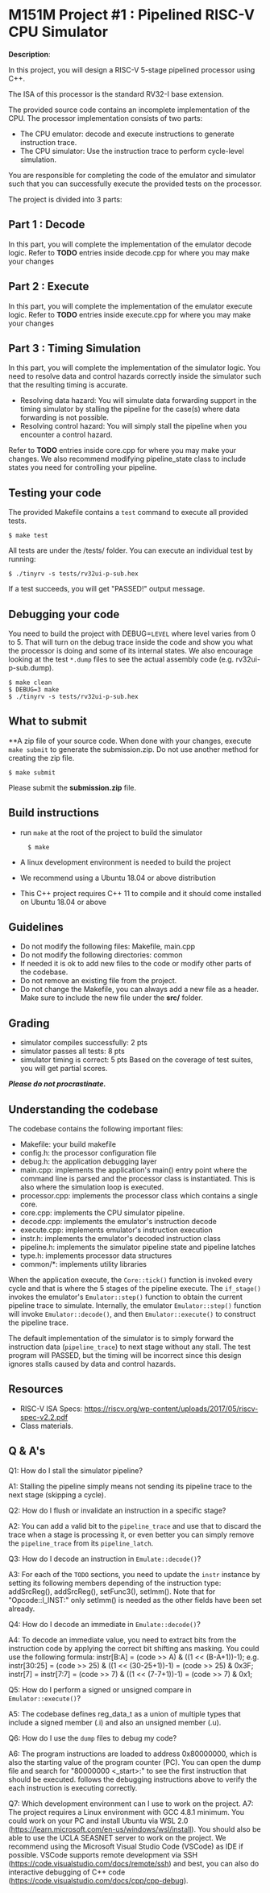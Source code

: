 # M151M Project #1 : Pipelined RISC-V CPU Simulator

**Description**:

In this project, you will design a RISC-V 5-stage pipelined processor using
C++. 

The ISA of this processor is the standard RV32-I base extension.

The provided source code contains an incomplete implementation of the CPU.
The processor implementation consists of two parts:
* The CPU emulator: decode and execute instructions to generate instruction trace.
* The CPU simulator: Use the instruction trace to perform cycle-level simulation.

You are responsible for completing the code of the emulator and simulator such that you can successfully execute the provided tests on the processor.

The project is divided into 3 parts:

## Part 1 : Decode 
In this part, you will complete the implementation of the emulator decode logic.
Refer to **TODO** entries inside decode.cpp for where you may make your changes

## Part 2 : Execute
In this part, you will complete the implementation of the emulator execute logic.
Refer to **TODO** entries inside execute.cpp for where you may make your changes

## Part 3 : Timing Simulation
In this part, you will complete the implementation of the simulator logic.
You need to resolve data and control hazards correctly inside the simulator such that the resulting timing is accurate.
* Resolving data hazard: You will simulate data forwarding support in the timing simulator by stalling the pipeline for the case(s) where data forwarding is not possible.
* Resolving control hazard: You will simply stall the pipeline when you encounter a control hazard.

Refer to **TODO** entries inside core.cpp for where you may make your changes. We also recommend modifying pipeline_state class to include states you need for controlling your pipeline.

## Testing your code
The provided Makefile contains a `test` command to execute all provided tests.

    $ make test

All tests are under the /tests/ folder.
You can execute an individual test by running:

    $ ./tinyrv -s tests/rv32ui-p-sub.hex

If a test succeeds, you will get "PASSED!" output message.

## Debugging your code
You need to build the project with DEBUG=```LEVEL``` where level varies from 0 to 5.
That will turn on the debug trace inside the code and show you what the processor is doing and some of its internal states. We also encourage looking at the test ``*.dump`` files to see the actual assembly code (e.g. rv32ui-p-sub.dump).

    $ make clean
    $ DEBUG=3 make
    $ ./tinyrv -s tests/rv32ui-p-sub.hex

## What to submit
**A zip file of your source code. 
When done with your changes, execute ```make submit``` to generate the submission.zip. Do not use another method for creating the zip file.

    $ make submit

Please submit the **submission.zip** file.

## Build instructions
* run ```make``` at the root of the project to build the simulator

        $ make

* A linux development environment is needed to build the project
* We recommend using a Ubuntu 18.04 or above distribution
* This C++ project requires C++ 11 to compile and it should come installed on Ubuntu 18.04 or above

## Guidelines
* Do not modify the following files: Makefile, main.cpp
* Do not modify the following directories: common
* If needed it is ok to add new files to the code or modify other parts of the codebase.
* Do not remove an existing file from the project.
* Do not change the Makefile, you can always add a new file as a header. Make sure to include the new file under the **src/** folder.

## Grading
* simulator compiles successfully: 2 pts
* simulator passes all tests: 8 pts
* simulator timing is correct: 5 pts
Based on the coverage of test suites, you will get partial scores.

***Please do not procrastinate.***  

## Understanding the codebase
The codebase contains the following important files:
- Makefile: your build makefile
- config.h: the processor configuration file
- debug.h: the application debugging layer
- main.cpp: implements the application's main() entry point where the command line is parsed and the processor class is instantiated. This is also where the simulation loop is executed.
- processor.cpp: implements the processor class which contains a single core.
- core.cpp: implements the CPU simulator pipeline.
- decode.cpp: implements the emulator's instruction decode
- execute.cpp: implements emulator's instruction execution
- instr.h: implements the emulator's decoded instruction class
- pipeline.h: implements the simulator pipeline state and pipeline latches
- type.h: implements processor data structures
- common/*: implements utility libraries

When the application execute, the ```Core::tick()``` function is invoked every cycle and that is where the 5 stages of the pipeline execute. The ```if_stage()``` invokes the emulator's ```Emulator::step()``` function to obtain the current pipeline trace to simulate. Internally, the emulator ```Emulator::step()``` function will invoke ```Emulator::decode()```, and then ```Emulator::execute()``` to construct the pipeline trace.

The default implementation of the simulator is to simply forward the instruction data (```pipeline_trace```) to next stage without any stall. The test program will PASSED, but the timing will be incorrect since this design ignores stalls caused by data and control hazards.

## Resources
* RISC-V ISA Specs: https://riscv.org/wp-content/uploads/2017/05/riscv-spec-v2.2.pdf
* Class materials.

## Q & A's
Q1: How do I stall the simulator pipeline?

A1: Stalling the pipeline simply means not sending its pipeline trace to the next stage (skipping a cycle). 

Q2: How do I flush or invalidate an instruction in a specific stage?

A2: You can add a valid bit to the ```pipeline_trace``` and use that to discard the trace when a stage is processing it, or even better you can simply remove the ```pipeline_trace``` from its ```pipeline_latch```.

Q3: How do I decode an instruction in ```Emulate::decode()```?

A3: For each of the ```TODO``` sections, you need to update the ```instr``` instance by setting its following members depending of the instruction type: addSrcReg(), addSrcReg(), setFunc3(), setImm(). Note that for "Opcode::I_INST:" only setImm() is needed as the other fields have been set already.

Q4: How do I decode an immediate in ```Emulate::decode()```?

A4: To decode an immediate value, you need to extract bits from the instruction code by applying the correct bit shifting ans masking.
You could use the following formula: instr[B:A] = (code >> A) & ((1 << (B-A+1))-1); e.g. instr[30:25] = (code >> 25) & ((1 << (30-25+1))-1) = (code >> 25) & 0x3F; instr[7] = instr[7:7] = (code >> 7) & ((1 << (7-7+1))-1) = (code >> 7) & 0x1;

Q5: How do I perform a signed or unsigned compare in ```Emulator::execute()```?

A5: The codebase defines reg_data_t as a union of multiple types that include a signed member (.i) and also an unsigned member (.u).

Q6: How do I use the ```dump``` files to debug my code?

A6: The program instructions are loaded to address 0x80000000, which is also the starting value of the program counter (PC).
You can open the dump file and search for "80000000 <_start>:" to see the first instruction that should be executed.
follows the debugging instructions above to verify the each instruction is executing correctly.

Q7: Which development environment can I use to work on the project.
A7: The project requires a Linux environment with GCC 4.8.1 minimum.
You could work on your PC and install Ubuntu via WSL 2.0 (https://learn.microsoft.com/en-us/windows/wsl/install).
You should also be able to use the UCLA SEASNET server to work on the project. 
We recommend using the Microsoft Visual Studio Code (VSCode) as IDE if possible. 
VSCode supports remote development via SSH (https://code.visualstudio.com/docs/remote/ssh) and best, you can also do interactive debugging of C++ code (https://code.visualstudio.com/docs/cpp/cpp-debug).